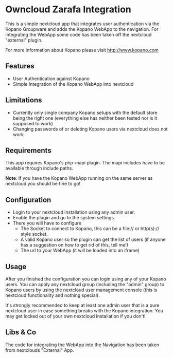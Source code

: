 Owncloud Zarafa Integration
===========================

This is a simple nextcloud app that integrates user authentication via the Kopano Groupware and adds the Kopano WebApp to the navigation.
For integrating the WebApp some code has been taken off the nextcloud "external" plugin.

For more information about Kopano please visit http://www.kopano.com

Features
--------

* User Authentication against Kopano
* Simple Integration of the Kopano WebApp into nextcloud

Limitations
-----------

* Currently only single company Kopano setups with the default store being the right one (everything else has neither been tested nor is it supposed to work)
* Changing passwords of or deleting Kopano users via nextcloud does not work

Requirements
------------

This app requires Kopano's php-mapi plugin.
The mapi includes have to be available through include paths.

**Note**: If you have the Kopano WebApp running on the same server as nextcloud you should be fine to go!

Configuration
-------------
* Login to your nextcloud installation using any admin user.
* Enable the plugin and go to the system settings.
* There you will have to configure
    * The Socket to connect to Kopano, this can be a file:// or http(s):// style socket.
    * A valid Kopano user so the plugin can get the list of users (if anyone has a suggestion on how to get rid of this, tell me!)
    * The url to your WebApp (it will be loaded into an iframe)

Usage
-----
After you finished the configuration you can login using any of your Kopano users.
You can apply any nextcloud group (including the "admin" group) to Kopano users by using the nextcloud user management console (this is nextcloud functionality and nothing special).

It's strongly recommended to keep at least one admin user that is a pure nextcloud user in case something breaks with the Kopano integration.
You may get locked out of your own nextcloud installation if you don't!

Libs & Co
---------
The code for integrating the WebApp into the Navigation has been taken from nextclouds "External" App.
